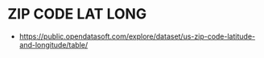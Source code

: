 # ZIP CODE LAT LONG
- https://public.opendatasoft.com/explore/dataset/us-zip-code-latitude-and-longitude/table/